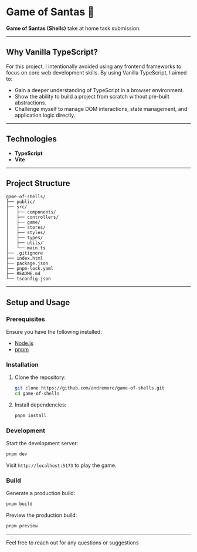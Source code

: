 # Game of Santas 🎅

**Game of Santas (Shells)** take at home task submission.

---

## Why Vanilla TypeScript?

For this project, I intentionally avoided using any frontend frameworks to focus on core web development skills. By using Vanilla TypeScript, I aimed to:

- Gain a deeper understanding of TypeScript in a browser environment.
- Show the ability to build a project from scratch without pre-built abstractions.
- Challenge myself to manage DOM interactions, state management, and application logic directly.

---

## Technologies

- **TypeScript**
- **Vite**

---

## Project Structure

```
game-of-shells/
├── public/
├── src/
│   ├── components/
│   ├── controllers/
│   ├── game/
│   ├── stores/
│   ├── styles/
│   ├── types/
│   ├── utils/
│   └── main.ts
├── .gitignore
├── index.html
├── package.json
├── pnpm-lock.yaml
├── README.md
└── tsconfig.json
```

---

## Setup and Usage

### Prerequisites

Ensure you have the following installed:

- [Node.js](https://nodejs.org/)
- [pnpm](https://www.pnpm.io/)

### Installation

1. Clone the repository:

   ```bash
   git clone https://github.com/andremore/game-of-shells.git
   cd game-of-shells
   ```

2. Install dependencies:

   ```bash
   pnpm install
   ```

### Development

Start the development server:

```bash
pnpm dev
```

Visit `http://localhost:5173` to play the game.

### Build

Generate a production build:

```bash
pnpm build
```

Preview the production build:

```bash
pnpm preview
```

---

Feel free to reach out for any questions or suggestions
